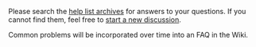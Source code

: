Please search the [help list archives](http://groups.google.com/group/hotdrink-help/topics) for answers to your questions. If you cannot find them, feel free to [start a new discussion](http://groups.google.com/group/hotdrink-help/post).

Common problems will be incorporated over time into an FAQ in the Wiki.